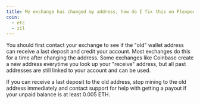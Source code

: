 ```yaml
---
title: My exchange has changed my address, how do I fix this on Flexpool?
coin:
  - etc
  - zil
---
```


You should first contact your exchange to see if the "old" wallet address can receive a last deposit and credit your account. Most exchanges do this for a time after changing the address. Some exchanges like Coinbase create a new address everytime you look up your "receive" address, but all past addresses are still linked to your account and can be used.

If you can receive a last deposit to the old address, stop mining to the old address immediately and contact support for help with getting a payout if your unpaid balance is at least 0.005 ETH.
